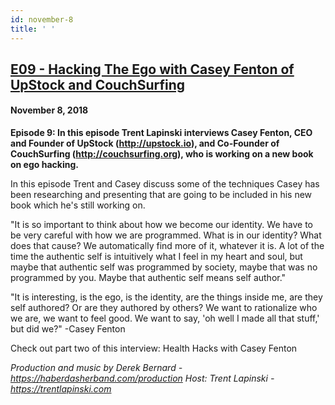 ```yaml
---
id: november-8
title: ' '
---
```




<h2><a href="https://podcast.hackernoon.com/e/hacking-the-ego-with-casey-fenton-of-upstock-and-couchsurfing/">E09 - Hacking The Ego with Casey Fenton of UpStock and CouchSurfing</a></h2>
<h4>November 8, 2018</h4>

<p>
<strong>Episode 9: In this episode Trent Lapinski interviews Casey Fenton, CEO and Founder of UpStock (<a href="https://www.youtube.com/redirect?q=http%3A%2F%2Fupstock.io&v=ZiKFojFtT_w&redir_token=Wuoe8myhxu89mmLwvpb72Z7yiTp8MTU0MTgyMDU3OEAxNTQxNzM0MTc4&event=video_description">http://upstock.io</a>), and Co-Founder of CouchSurfing (<a href="https://www.youtube.com/redirect?q=http%3A%2F%2Fcouchsurfing.org&v=ZiKFojFtT_w&redir_token=Wuoe8myhxu89mmLwvpb72Z7yiTp8MTU0MTgyMDU3OEAxNTQxNzM0MTc4&event=video_description">http://couchsurfing.org</a>), who is working on a new book on ego hacking.</strong>
</p>
In this episode Trent and Casey discuss some of the techniques Casey has been researching and presenting that are going to be included in his new book which he's still working on.
<p>
"It is so important to think about how we become our identity. We have to be very careful with how we are programmed. What is in our identity? What does that cause? We automatically find more of it, whatever it is. A lot of the time the authentic self is intuitively what I feel in my heart and soul, but maybe that authentic self was programmed by society, maybe that was no programmed by you. Maybe that authentic self means self author."
</p>
"It is interesting, is the ego, is the identity, are the things inside me, are they self authored? Or are they authored by others? We want to rationalize who we are, we want to feel good. We want to say, 'oh well I made all that stuff,' but did we?" -Casey Fenton
<p>
Check out part two of this interview: Health Hacks with Casey Fenton
</p>
<em>Production and music by Derek Bernard - <a href="https://haberdasherband.com/production">https://haberdasherband.com/production</a></em>
<em>Host: Trent Lapinski - <a href="https://www.youtube.com/redirect?q=https%3A%2F%2Ftrentlapinski.com&event=video_description&v=qKq-hi-AoH8&redir_token=yl-d2oX1VrQZk4haKt1ozUL9Q8l8MTU1MjUwNjc2OUAxNTUyNDIwMzY5">https://trentlapinski.com</a></em>